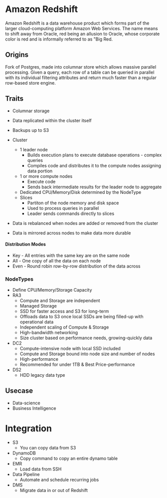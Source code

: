 # Amazon Redshift

Amazon Redshift is a data warehouse product which forms part of the larger cloud-computing platform Amazon Web Services. The name means to shift away from Oracle, red being an allusion to Oracle, whose corporate color is red and is informally referred to as "Big Red.

## Origins

Fork of Postgres, made into columnar store which allows massive parallel processing. Given a query, each row of a table can be queried in parallel with its individual filtering attributes and return much faster than a regular row-based store engine.

## Traits

* Columnar storage
* Data replicated within the cluster itself
* Backups up to S3
* Cluster
  * 1 leader node
    * Builds execution plans to execute database operations - complex queries
    * Compiles code and distributes it to the compute nodes assigning data portion
  * 1 or more compute nodes
    * Execute code
    * Sends back intermediate results for the leader node to aggregate
   * Dedicated CPU/Memory/Disk determined by the NodeType
   * Slices
     * Partiton of the node memory and disk space
     * Used to process queries in parallel
     * Leader sends commands directly to slices

* Data is rebalanced when nodes are added or removed from the cluster
* Data is mirrored across nodes to make data more durable

#### Distribution Modes

* Key - All entries with the same key are on the same node
* All - One copy of all the data on each node
* Even - Round robin row-by-row distribution of the data across

### NodeTypes

* Define CPU/Memory/Storage Capacity
* RA3
  * Compute and Storage are independent
  * Managed Storage
  * SSD for faster access and S3 for long-term
  * Offloads data to S3 once local SSDs are being filled-up with operational data
  * Independent scaling of Compute & Storage
  * High-bandwidth networking
  * Size cluster based on performance needs, growing-quickly data
* DC2
  * Compute-intensive node with local SSD included
  * Compute and Storage bound into node size and number of nodes
  * High-performance
  * Recommended for under 1TB & Best Price-performance
* DS2
  * HDD legacy data type

## Usecase

* Data-science
* Business Intelligence

# Integration

* S3
  * You can copy data from S3
* DynamoDB
  * Copy command to copy an entire dynamo table
* EMR
  * Load data from SSH
* Data Pipeline
  * Automate and schedule recurring jobs
* DMS
  * Migrate data in or out of Redshift
